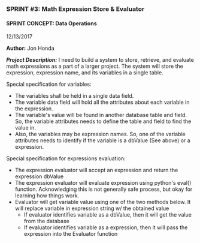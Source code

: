 ### SPRINT #3: Math Expression Store & Evaluator
#### SPRINT CONCEPT: Data Operations

12/13/2017

**Author:** Jon Honda


__*Project Description:*__ I need to build a system to store, retrieve, and evaluate math expressions as a part of a larger project. The system will store the expression, expression name, and its variables in a single table.

Special specification for variables:
  * The variables shall be held in a single data field.
  * The variable data field will hold all the attributes about each variable in the expression.
  * The variable's value will be found in another database table and field. So, the variable attributes needs to define the table and field to find the value in.
  * Also, the variables may be expression names. So, one of the variable attributes needs to identify if the variable is a dbValue (See above) or a expression.

Special specification for expressions evaluation:
  * The expression evaluator will accept an expression and return the expression dbValue
  * The expression evaluator will evaluate expression using python's eval() function. Acknowledging this is not generally safe process, but okay for learning how things work.
  * Evaluator will get variable value using one of the two methods below. It will replace variable in expression string w/ the obtained value
    * If evaluator identifies variable as a dbValue, then it will get the value from the database
    * If evaluator identifies variable as a expression, then it will pass the expression into the Evaluator function
  
